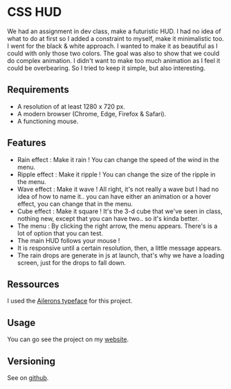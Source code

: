 # CSS HUD  

 We had an assignment in dev class, make a futuristic HUD. I had no idea of what to do at first so I added a constraint to myself, make it minimalistic too. I went for the black & white approach. I wanted to make it as beautiful as I could with only those two colors. The goal was also to show that we could do complex animation. I didn't want to make too much animation as I feel it could be overbearing. So I tried to keep it simple, but also interesting.

## Requirements

* A resolution of at least 1280 x 720 px.
* A modern browser (Chrome, Edge, Firefox & Safari).
* A functioning mouse.

## Features

* Rain effect : Make it rain ! You can change the speed of the wind in the menu.
* Ripple effect : Make it ripple ! You can change the size of the ripple in the menu.
* Wave effect : Make it wave ! All right, it's not really a wave but I had no idea of how to name it.. you can have either an animation or a hover effect, you can change that in the menu.
* Cube effect : Make it square ! It's the 3-d cube that we've seen in class, nothing new, except that you can have two.. so it's kinda better.
* The menu : By clicking the right arrow, the menu appears. There's is a lot of option that you can test.
* The main HUD follows your mouse !
* It is responsive until a certain resolution, then, a little message appears.
* The rain drops are generate in js at launch, that's why we have a loading screen, just for the drops to fall down.

## Ressources

I used the [Ailerons typeface](https://www.behance.net/gallery/25541553/Ailerons) for this project.

## Usage

You can go see the project on my [website](https://thomaslacroix.fr/hud).

## Versioning
See on [github](https://github.com/majejam/cssHUD/).
